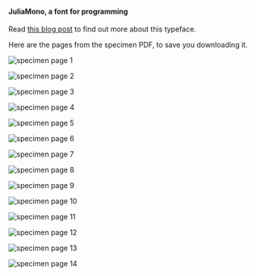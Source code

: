 #### JuliaMono, a font for programming

Read [this blog post](https://cormullion.github.io/pages/2020-07-26-JuliaMono/) to find out more about this typeface.

Here are the pages from the specimen PDF, to save you downloading it.

![specimen page 1](https://github.com/cormullion/juliamono/blob/master/images/specimen_1.png)

![specimen page 2](https://github.com/cormullion/juliamono/blob/master/images/specimen_2.png)

![specimen page 3](https://github.com/cormullion/juliamono/blob/master/images/specimen_3.png)

![specimen page 4](https://github.com/cormullion/juliamono/blob/master/images/specimen_4.png)

![specimen page 5](https://github.com/cormullion/juliamono/blob/master/images/specimen_5.png)

![specimen page 6](https://github.com/cormullion/juliamono/blob/master/images/specimen_6.png)

![specimen page 7](https://github.com/cormullion/juliamono/blob/master/images/specimen_7.png)

![specimen page 8](https://github.com/cormullion/juliamono/blob/master/images/specimen_8.png)

![specimen page 9](https://github.com/cormullion/juliamono/blob/master/images/specimen_9.png)

![specimen page 10](https://github.com/cormullion/juliamono/blob/master/images/specimen_10.png)

![specimen page 11](https://github.com/cormullion/juliamono/blob/master/images/specimen_11.png)

![specimen page 12](https://github.com/cormullion/juliamono/blob/master/images/specimen_12.png)

![specimen page 13](https://github.com/cormullion/juliamono/blob/master/images/specimen_13.png)

![specimen page 14](https://github.com/cormullion/juliamono/blob/master/images/specimen_14.png)
